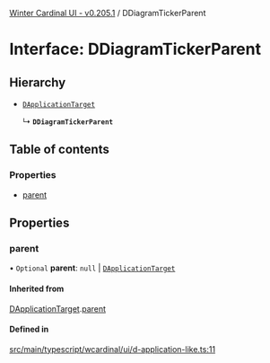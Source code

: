 [Winter Cardinal UI - v0.205.1](../index.md) / DDiagramTickerParent

# Interface: DDiagramTickerParent

## Hierarchy

- [`DApplicationTarget`](DApplicationTarget.md)

  ↳ **`DDiagramTickerParent`**

## Table of contents

### Properties

- [parent](DDiagramTickerParent.md#parent)

## Properties

### parent

• `Optional` **parent**: ``null`` \| [`DApplicationTarget`](DApplicationTarget.md)

#### Inherited from

[DApplicationTarget](DApplicationTarget.md).[parent](DApplicationTarget.md#parent)

#### Defined in

[src/main/typescript/wcardinal/ui/d-application-like.ts:11](https://github.com/winter-cardinal/winter-cardinal-ui/blob/v0.205.1/src/main/typescript/wcardinal/ui/d-application-like.ts#L11)
